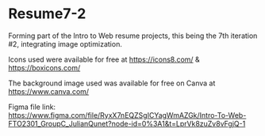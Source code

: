 # Resume7-2

Forming part of the Intro to Web resume projects, this being the 7th iteration #2, integrating image optimization.

Icons used were available for free at https://icons8.com/ & https://boxicons.com/ 

The background image used was available for free on Canva at https://www.canva.com/

Figma file link: https://www.figma.com/file/RyxX7nEQZSgICYagWmAZGk/Intro-To-Web-FTO2301_GroupC_JulianQunet?node-id=0%3A1&t=LprVk8zuZv8vFgjQ-1
